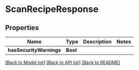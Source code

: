 # ScanRecipeResponse

## Properties
Name | Type | Description | Notes
------------ | ------------- | ------------- | -------------
**hasSecurityWarnings** | **Bool** |  | 

[[Back to Model list]](../README.md#documentation-for-models) [[Back to API list]](../README.md#documentation-for-api-endpoints) [[Back to README]](../README.md)


